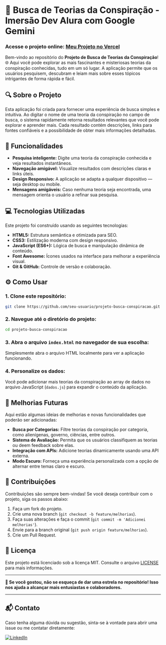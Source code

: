 # 🚀 Busca de Teorias da Conspiração - Imersão Dev Alura com Google Gemini

### Acesse o projeto online: [Meu Projeto no Vercel](https://projeto-alura-site-teorias.vercel.app/)


Bem-vindo ao repositório do **Projeto de Busca de Teorias da Conspiração**! 🌐 Aqui você pode explorar as mais fascinantes e misteriosas teorias da conspiração conhecidas, tudo em um só lugar. A aplicação permite que os usuários pesquisem, descubram e leiam mais sobre esses tópicos intrigantes de forma rápida e fácil.

## 🔍 Sobre o Projeto

Esta aplicação foi criada para fornecer uma experiência de busca simples e intuitiva. Ao digitar o nome de uma teoria da conspiração no campo de busca, o sistema rapidamente retorna resultados relevantes que você pode explorar e aprender mais. Cada resultado contém descrições, links para fontes confiáveis e a possibilidade de obter mais informações detalhadas.

## 🎯 Funcionalidades

- **Pesquisa inteligente:** Digite uma teoria da conspiração conhecida e veja resultados instantâneos.
- **Navegação amigável:** Visualize resultados com descrições claras e links úteis.
- **Design Responsivo:** A aplicação se adapta a qualquer dispositivo — seja desktop ou mobile.
- **Mensagens amigáveis:** Caso nenhuma teoria seja encontrada, uma mensagem orienta o usuário a refinar sua pesquisa.

## 💻 Tecnologias Utilizadas

Este projeto foi construído usando as seguintes tecnologias:

- **HTML5:** Estrutura semântica e otimizada para SEO.
- **CSS3:** Estilização moderna com design responsivo.
- **JavaScript (ES6+):** Lógica de busca e manipulação dinâmica de conteúdo.
- **Font Awesome:** Ícones usados na interface para melhorar a experiência visual.
- **Git & GitHub:** Controle de versão e colaboração.

## ⚙️ Como Usar

### 1. Clone este repositório:
```bash
git clone https://github.com/seu-usuario/projeto-busca-conspiracao.git
```

### 2. Navegue até o diretório do projeto:
```bash
cd projeto-busca-conspiracao
```

### 3. Abra o arquivo `index.html` no navegador de sua escolha:
Simplesmente abra o arquivo HTML localmente para ver a aplicação funcionando.

### 4. Personalize os dados:
Você pode adicionar mais teorias da conspiração ao array de dados no arquivo JavaScript (`dados.js`) para expandir o conteúdo da aplicação.

## 🔧 Melhorias Futuras

Aqui estão algumas ideias de melhorias e novas funcionalidades que poderão ser adicionadas:

- **Busca por Categorias:** Filtre teorias da conspiração por categoria, como alienígenas, governo, ciências, entre outros.
- **Sistema de Avaliação:** Permita que os usuários classifiquem as teorias ou deem feedback sobre elas.
- **Integração com APIs:** Adicione teorias dinamicamente usando uma API externa.
- **Modo Escuro:** Forneça uma experiência personalizada com a opção de alternar entre temas claro e escuro.

## 👥 Contribuições

Contribuições são sempre bem-vindas! Se você deseja contribuir com o projeto, siga os passos abaixo:

1. Faça um fork do projeto.
2. Crie uma nova branch (`git checkout -b feature/melhorias`).
3. Faça suas alterações e faça o commit (`git commit -m 'Adicionei melhorias'`).
4. Envie para a branch original (`git push origin feature/melhorias`).
5. Crie um Pull Request.

## 📝 Licença

Este projeto está licenciado sob a licença MIT. Consulte o arquivo [LICENSE](./LICENSE) para mais informações.

---

**🌟 Se você gostou, não se esqueça de dar uma estrela no repositório! Isso nos ajuda a alcançar mais entusiastas e colaboradores.**

---

## 📬 Contato

Caso tenha alguma dúvida ou sugestão, sinta-se à vontade para abrir uma issue ou me contatar diretamente:

[![LinkedIn](https://img.shields.io/badge/LinkedIn-0077B5?style=for-the-badge&logo=linkedin&logoColor=white)]([https://linkedin.com/in/seu-usuario](https://www.linkedin.com/in/ana-paula-pereira-viana-95293b171/))


